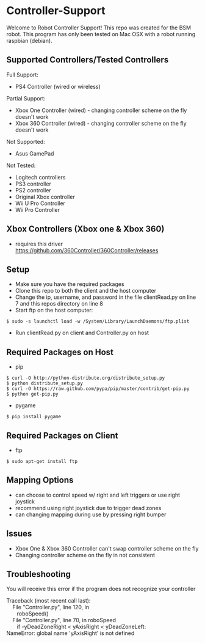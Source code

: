 # Controller-Support

Welcome to Robot Controller Support! This repo was created for the BSM robot. This program has only been tested on Mac OSX with a robot running raspbian (debian).

## Supported Controllers/Tested Controllers

Full Support:
- PS4 Controller (wired or wireless)

Partial Support:
- Xbox One Controller (wired) - changing controller scheme on the fly doesn't work
- Xbox 360 Controller (wired) - changing controller scheme on the fly doesn't work

Not Supported:
- Asus GamePad

Not Tested:
- Logitech controllers
- PS3 controller
- PS2 controller
- Original Xbox controller
- Wii U Pro Controller
- Wii Pro Controller

## Xbox Controllers (Xbox one & Xbox 360)

- requires this driver https://github.com/360Controller/360Controller/releases

## Setup

- Make sure you have the required packages
- Clone this repo to both the client and the host computer
- Change the ip, username, and password in the file clientRead.py on line 7 and this repos directory on line 8
- Start ftp on the host computer:
```
$ sudo -s launchctl load -w /System/Library/LaunchDaemons/ftp.plist
```
- Run clientRead.py on client and Controller.py on host


## Required Packages on Host

- pip
```
$ curl -O http://python-distribute.org/distribute_setup.py
$ python distribute_setup.py
$ curl -O https://raw.github.com/pypa/pip/master/contrib/get-pip.py
$ python get-pip.py
```
- pygame
```
$ pip install pygame
```

## Required Packages on Client

- ftp
```
$ sudo apt-get install ftp
```

## Mapping Options

- can choose to control speed w/ right and left triggers or use right joystick
- recommend using right joystick due to trigger dead zones
- can changing mapping during use by pressing right bumper

## Issues

- Xbox One & Xbox 360 Controller can't swap controller scheme on the fly
- Changing controller scheme on the fly in not consistent

## Troubleshooting

You will receive this error if the program does not recognize your controller

Traceback (most recent call last): </br>
&nbsp;&nbsp;&nbsp;  File "Controller.py", line 120, in <module> </br>
&nbsp;&nbsp;&nbsp;&nbsp;&nbsp;&nbsp;    roboSpeed() </br>
&nbsp;&nbsp;&nbsp;  File "Controller.py", line 70, in roboSpeed </br>
&nbsp;&nbsp;&nbsp;&nbsp;&nbsp;&nbsp;    if -yDeadZoneRight < yAxisRight < yDeadZoneLeft: </br>
NameError: global name 'yAxisRight' is not defined </br>
